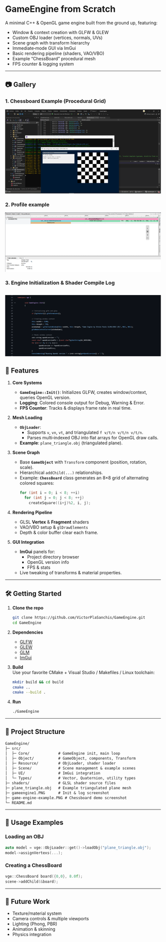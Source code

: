 # GameEngine from Scratch

A minimal C++ & OpenGL game engine built from the ground up, featuring:
- Window & context creation with GLFW & GLEW  
- Custom OBJ loader (vertices, normals, UVs)  
- Scene graph with transform hierarchy  
- Immediate‑mode GUI via ImGui  
- Basic rendering pipeline (shaders, VAO/VBO)  
- Example “ChessBoard” procedural mesh  
- FPS counter & logging system  

---

## 📷 Gallery


### 1. Chessboard Example (Procedural Grid)  
![Chessboard Demo](game-engine-example.PNG)

### 2. Profile example  
![Profile Game Engine](profile-game-engine.png)

### 3. Engine Initialization & Shader Compile Log  
![OpenGL Init & Shader Log](gameengine1.PNG)
---

## 🚀 Features

1. **Core Systems**  
   - **`GameEngine::Init()`**: Initializes GLFW, creates window/context, queries OpenGL version.  
   - **Logging**: Colored console output for Debug, Warning & Error.  
   - **FPS Counter**: Tracks & displays frame rate in real time.

2. **Mesh Loading**  
   - **`ObjLoader`**:  
     - Supports `v`, `vn`, `vt`, and triangulated `f v/t/n v/t/n v/t/n`.  
     - Parses multi‑indexed OBJ into flat arrays for OpenGL draw calls.  
   - **Example**: `plane_triangle.obj` (triangulated plane).

3. **Scene Graph**  
   - Base **`GameObject`** with `Transform` component (position, rotation, scale).  
   - Hierarchical `addChild(...)` relationships.  
   - Example: **`ChessBoard`** class generates an 8×8 grid of alternating colored squares:
     ```cpp
     for (int i = 0; i < 8; ++i)
       for (int j = 0; j < 8; ++j)
         createSquare((i+j)%2, i, j);
     ```

4. **Rendering Pipeline**  
   - GLSL **Vertex** & **Fragment** shaders  
   - VAO/VBO setup & `glDrawElements`  
   - Depth & color buffer clear each frame.

5. **GUI Integration**  
   - **ImGui** panels for:  
     - Project directory browser  
     - OpenGL version info  
     - FPS & stats  
   - Live tweaking of transforms & material properties.

---

## 🛠 Getting Started

1. **Clone the repo**  
   ```bash
   git clone https://github.com/VictorPlaSanchis/GameEngine.git
   cd GameEngine
   ```

2. **Dependencies**  
   - [GLFW](https://www.glfw.org/)  
   - [GLEW](http://glew.sourceforge.net/)  
   - [GLM](https://glm.g-truc.net/)  
   - [ImGui](https://github.com/ocornut/imgui)  

3. **Build**  
   Use your favorite CMake + Visual Studio / Makefiles / Linux toolchain:
   ```bash
   mkdir build && cd build
   cmake ..
   cmake --build .
   ```

4. **Run**  
   ```bash
   ./GameEngine
   ```

---

## 📂 Project Structure

```
GameEngine/
├─ src/
│  ├─ Core/             # GameEngine init, main loop
│  ├─ Object/           # GameObject, components, Transform
│  ├─ Resource/         # ObjLoader, shader loader
│  ├─ Scene/            # Scene management & example scenes
│  ├─ UI/               # ImGui integration
│  └─ Types/            # Vector, Quaternion, utility types
├─ shaders/             # GLSL shader source files
├─ plane_triangle.obj   # Example triangulated plane mesh
├─ gameengine1.PNG      # Init & log screenshot
├─ game‐engine‐example.PNG # Chessboard demo screenshot
└─ README.md
```

---

## 📝 Usage Examples

### Loading an OBJ
```cpp
auto model = vge::ObjLoader::get()->loadObj("plane_triangle.obj");
model->assignVertexs(...);
```

### Creating a ChessBoard
```cpp
vge::ChessBoard board({0,0}, 8.0f);
scene->addChild(&board);
```

---

## 🔮 Future Work

- Texture/material system  
- Camera controls & multiple viewports  
- Lighting (Phong, PBR)  
- Animation & skinning  
- Physics integration  
